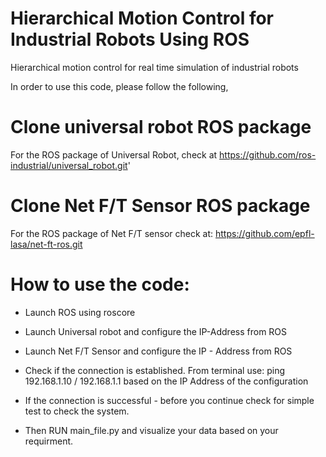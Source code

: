 # Hierarchical Motion Control for Industrial Robots Using ROS
Hierarchical motion control for real time simulation of industrial robots

In order to use this code, please follow the following,
# Clone universal robot ROS package 
For the ROS package of Universal Robot, check at https://github.com/ros-industrial/universal_robot.git'

# Clone Net F/T Sensor ROS package 
For the ROS package of Net F/T sensor check at: https://github.com/epfl-lasa/net-ft-ros.git

# How to use the code: 
- Launch ROS using roscore

- Launch Universal robot and configure the IP-Address from ROS 

- Launch Net F/T Sensor and configure the IP - Address from ROS

- Check if the connection is established. From terminal use: ping 192.168.1.10 / 192.168.1.1 based on the IP Address of the configuration

- If the connection is successful - before you continue check for simple test to check the system.

- Then RUN main_file.py and visualize your data based on your requirment. 
